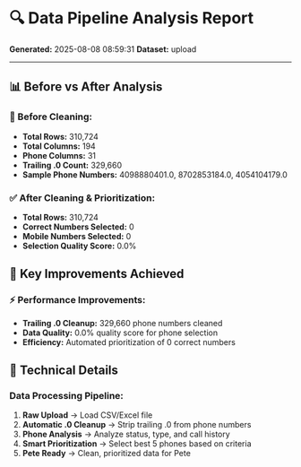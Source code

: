 # 🔍 Data Pipeline Analysis Report

**Generated:** 2025-08-08 08:59:31
**Dataset:** upload

---

## 📊 Before vs After Analysis

### 🚫 Before Cleaning:
- **Total Rows:** 310,724
- **Total Columns:** 194
- **Phone Columns:** 31
- **Trailing .0 Count:** 329,660
- **Sample Phone Numbers:** 4098880401.0, 8702853184.0, 4054104179.0

### ✅ After Cleaning & Prioritization:
- **Total Rows:** 310,724
- **Correct Numbers Selected:** 0
- **Mobile Numbers Selected:** 0
- **Selection Quality Score:** 0.0%

## 🎯 Key Improvements Achieved

### ⚡ Performance Improvements:
- **Trailing .0 Cleanup:** 329,660 phone numbers cleaned
- **Data Quality:** 0.0% quality score for phone selection
- **Efficiency:** Automated prioritization of 0 correct numbers

## 🔧 Technical Details

### Data Processing Pipeline:
1. **Raw Upload** → Load CSV/Excel file
2. **Automatic .0 Cleanup** → Strip trailing .0 from phone numbers
3. **Phone Analysis** → Analyze status, type, and call history
4. **Smart Prioritization** → Select best 5 phones based on criteria
5. **Pete Ready** → Clean, prioritized data for Pete
